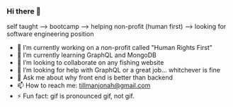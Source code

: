 ### Hi there 👋

self taught -->   bootcamp   -->    helping non-profit (human first)   -->   looking for software engineering position

- 🔭 I’m currently working on a non-profit called "Human Rights First"
- 🌱 I’m currently learning GraphQL and MongoDB
- 👯 I’m looking to collaborate on any fishing website
- 🤔 I’m looking for help with GraphQL or a great job... whitchever is fine
- 💬 Ask me about why front end is better than backend
- 📫 How to reach me: tillmanjonah@gmail.com
- ⚡ Fun fact: gif is pronounced gif, not gif. 
